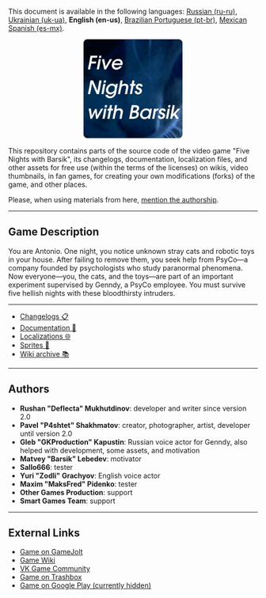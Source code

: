 This document is available in the following languages: [Russian (ru-ru)](/docs/README_ru-ru.md), [Ukrainian (uk-ua)](/docs/README_uk-ua.md), **English (en-us)**, [Brazilian Portuguese (pt-br)](/docs/README_pt-br.md), [Mexican Spanish (es-mx)](/docs/README_es-mx.md).

<p align="center">
  <img src="./sprites/repo_icon.png" alt="Repository icon" width="200" />
</p>

This repository contains parts of the source code of the video game "Five Nights with Barsik", its changelogs, documentation, localization files, and other assets for free use (within the terms of the licenses) on wikis, video thumbnails, in fan games, for creating your own modifications (forks) of the game, and other places.

Please, when using materials from here, [mention the authorship](/ATTRIBUTION.md).

---

## Game Description

You are Antonio. One night, you notice unknown stray cats and robotic toys in your house. After failing to remove them, you seek help from PsyCo—a company founded by psychologists who study paranormal phenomena. Now everyone—you, the cats, and the toys—are part of an important experiment supervised by Genndy, a PsyCo employee. You must survive five hellish nights with these bloodthirsty intruders.

---

* [Changelogs 📋](/changelogs/)
* [Documentation 📖](/docs/)
* [Localizations 🌐](/langs/)
* [Sprites 👾](/sprites/)
* [Wiki archive 📚](/wiki/)

---

## Authors

* **Rushan "Deflecta" Mukhutdinov**: developer and writer since version 2.0
* **Pavel "P4shtet" Shakhmatov**: creator, photographer, artist, developer until version 2.0
* **Gleb "GKProduction" Kapustin**: Russian voice actor for Genndy, also helped with development, some assets, and motivation
* **Matvey "Barsik" Lebedev**: motivator
* **Sallo666**: tester
* **Yuri "Zodli" Grachyov**: English voice actor
* **Maxim "MaksFred" Pidenko**: tester
* **Other Games Production**: support
* **Smart Games Team**: support

---

## External Links

* [Game on GameJolt](https://gamejolt.com/games/fnwb/653514)
* [Game Wiki](https://five-nights-with-barsik.fandom.com/ru/wiki/Вики_серий_«Одна_ночь_с_Котей»_и_«Пять_ночей_с_Барсиком»)
* [VK Game Community](https://vk.com/fivenightswithbarsik)
* [Game on Trashbox](https://trashbox.ru/link/pyat-nochej-u-barsika-android)
* [Game on Google Play (currently hidden)](https://play.google.com/store/apps/details?id=ru.deflecta.fnwb)
